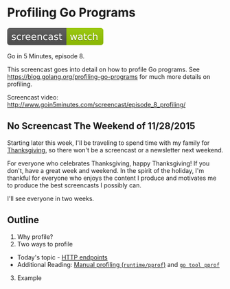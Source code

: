 # Profiling Go Programs

[![Watch The Screencast](../watch-screencast.svg)](http://www.goin5minutes.com/screencast/episode_8_profiling/)

Go in 5 Minutes, episode 8.

This screencast goes into detail on how to profile Go programs. See https://blog.golang.org/profiling-go-programs for much more details on profiling.


Screencast video:
http://www.goin5minutes.com/screencast/episode_8_profiling/

## No Screencast The Weekend of 11/28/2015

Starting later this week, I'll be traveling to spend time with my family for [Thanksgiving](https://en.wikipedia.org/wiki/Thanksgiving), so there won't be a screencast or a newsletter next weekend.

For everyone who celebrates Thanksgiving, happy Thanksgiving! If you don't, have a great week and weekend. In the spirit of the holiday, I'm thankful for everyone who enjoys the content I produce and motivates me to produce the best screencasts I possibly can.

I'll see everyone in two weeks.

## Outline

1. Why profile?
2. Two ways to profile
  - Today's topic - [HTTP endpoints](https://godoc.org/net/http/pprof)
  - Additional Reading: [Manual profiling (`runtime/pprof`)](https://godoc.org/runtime/pprof) and [`go tool pprof`](https://software.intel.com/en-us/blogs/2014/05/10/debugging-performance-issues-in-go-programs)
3. Example
